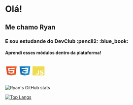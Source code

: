 <h1>Olá!</h1>

<h2>Me chamo Ryan</h1>
<h3>E sou estudande do DevClub :pencil2: :blue_book: </h2>

<h4>Aprendi esses módulos dentro da plataforma!</h4>

<div style="display: inline_block"><br>
  <img align="center" alt="Rafa-HTML" height="30" width="40" src="https://raw.githubusercontent.com/devicons/devicon/master/icons/html5/html5-original.svg">
  <img align="center" alt="Rafa-CSS" height="30" width="40" src="https://raw.githubusercontent.com/devicons/devicon/master/icons/css3/css3-original.svg">
  <img align="center" alt="Rafa-Js" height="30" width="40" src="https://raw.githubusercontent.com/devicons/devicon/master/icons/javascript/javascript-plain.svg">
 </div>
 <br>

![Ryan's GitHub stats](https://github-readme-stats.vercel.app/api?username=ryansantosfernandes&show_icons=true&theme=tokyonight)

[![Top Langs](https://github-readme-stats.vercel.app/api/top-langs/?username=ryansantosfernandes&layout=compact&theme=tokyonight)](https://github.com/anuraghazra/github-readme-stats)

  
</div>





